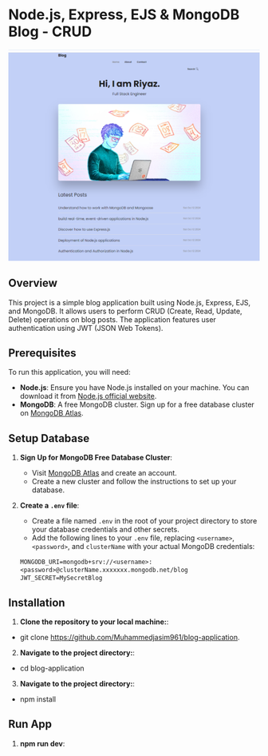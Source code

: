 # Node.js, Express, EJS & MongoDB Blog - CRUD

![Blog Home Page Screenshot](public/home.png)

## Overview

This project is a simple blog application built using Node.js, Express, EJS, and MongoDB. It allows users to perform CRUD (Create, Read, Update, Delete) operations on blog posts. The application features user authentication using JWT (JSON Web Tokens).

## Prerequisites

To run this application, you will need:

- **Node.js**: Ensure you have Node.js installed on your machine. You can download it from [Node.js official website](https://nodejs.org/).
- **MongoDB**: A free MongoDB cluster. Sign up for a free database cluster on [MongoDB Atlas](https://www.mongodb.com/cloud/atlas).

## Setup Database

1. **Sign Up for MongoDB Free Database Cluster**:

   - Visit [MongoDB Atlas](https://www.mongodb.com/cloud/atlas) and create an account.
   - Create a new cluster and follow the instructions to set up your database.

2. **Create a `.env` file**:

   - Create a file named `.env` in the root of your project directory to store your database credentials and other secrets.
   - Add the following lines to your `.env` file, replacing `<username>`, `<password>`, and `clusterName` with your actual MongoDB credentials:

   ```plaintext
   MONGODB_URI=mongodb+srv://<username>:<password>@clusterName.xxxxxxx.mongodb.net/blog
   JWT_SECRET=MySecretBlog
   ```

## Installation

1. **Clone the repository to your local machine:**:

- git clone https://github.com/Muhammedjasim961/blog-application.

2. **Navigate to the project directory:**:

- cd blog-application

3. **Navigate to the project directory:**:

- npm install

## Run App

1. **npm run dev**:
